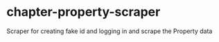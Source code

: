# chapter-property-scraper
Scraper for creating fake id and logging in and scrape the Property data
